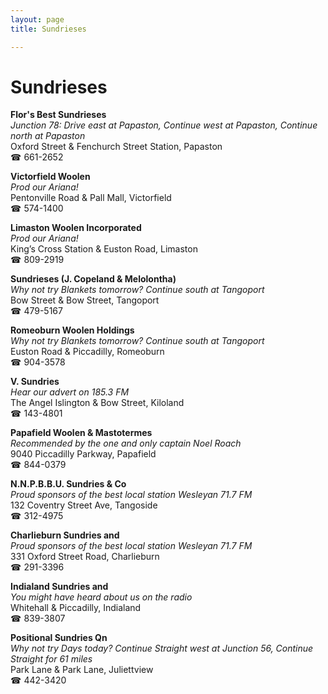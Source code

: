 ```yaml
---
layout: page 
title: Sundrieses

---
```



# Sundrieses


 **Flor's Best Sundrieses**  
_Junction 78: Drive east at Papaston, Continue west at Papaston, Continue north at Papaston_  
Oxford Street & Fenchurch Street Station, Papaston  
☎ 661-2652

**Victorfield Woolen**  
_Prod our Ariana!_  
Pentonville Road & Pall Mall, Victorfield  
☎ 574-1400

**Limaston Woolen Incorporated**  
_Prod our Ariana!_  
King’s Cross Station & Euston Road, Limaston  
☎ 809-2919

**Sundrieses (J. Copeland & Melolontha)**  
_Why not try Blankets tomorrow? 
Continue south at Tangoport_  
Bow Street & Bow Street, Tangoport  
☎ 479-5167

**Romeoburn Woolen Holdings**  
_Why not try Blankets tomorrow? 
Continue south at Tangoport_  
Euston Road & Piccadilly, Romeoburn  
☎ 904-3578

**V. Sundries**  
_Hear our advert on 185.3 FM_  
The Angel Islington & Bow Street, Kiloland  
☎ 143-4801

**Papafield Woolen & Mastotermes**  
_Recommended by the one and only captain Noel Roach_  
9040 Piccadilly Parkway, Papafield  
☎ 844-0379

**N.N.P.B.B.U. Sundries & Co**  
_Proud sponsors of the best local station Wesleyan 71.7 FM_  
132 Coventry Street Ave, Tangoside  
☎ 312-4975

**Charlieburn Sundries and**  
_Proud sponsors of the best local station Wesleyan 71.7 FM_  
331 Oxford Street Road, Charlieburn  
☎ 291-3396

**Indialand Sundries and**  
_You might have heard about us on the radio_  
Whitehall & Piccadilly, Indialand  
☎ 839-3807

**Positional Sundries Qn**  
_Why not try Days today? 
Continue Straight west at Junction 56, Continue Straight for 61 miles_  
Park Lane & Park Lane, Juliettview  
☎ 442-3420

